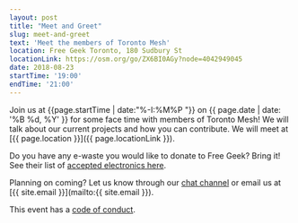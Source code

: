 ```yaml
---
layout: post
title: "Meet and Greet"
slug: meet-and-greet
text: 'Meet the members of Toronto Mesh'
location: Free Geek Toronto, 180 Sudbury St
locationLink: https://osm.org/go/ZX6BI0AGy?node=4042949045
date: 2018-08-23
startTime: '19:00'
endTime: '21:00'
---
```


Join us at {{page.startTime | date:"%-I:%M%P "}} on {{ page.date | date: '%B %d, %Y' }} for some face time with members of Toronto Mesh! We will talk about our current projects and how you can contribute. We will meet at [{{ page.location }}]({{ page.locationLink }}).

Do you have any e-waste you would like to donate to Free Geek? Bring it! See their list of [accepted electronics here](https://www.freegeektoronto.org/pick-up/).

Planning on coming? Let us know through our [chat channel](https://chat.tomesh.net/#/room/#tomesh:tomesh.net) or email us at [{{ site.email }}](mailto:{{ site.email }}).

This event has a [code of conduct](/code-of-conduct/).
